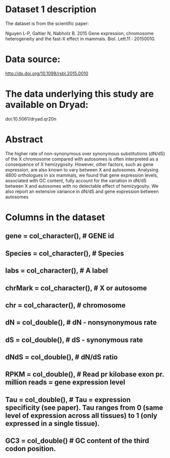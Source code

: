 # Dataset 1 description

The dataset is from the scientific paper:


Nguyen L-P, Galtier N, Nabholz B. 2015 Gene expression, chromosome heterogeneity and the fast-X effect in mammals. Biol. Lett.11 : 20150010.

# Data source:  
http://dx.doi.org/10.1098/rsbl.2015.0010

# The data underlying this study are available on Dryad:
doi:10.5061/dryad.qr20n

# Abstract
The higher rate of non-synonymous over synonymous substitutions (dN/dS) of the X chromosome compared with autosomes is often interpreted as a consequence of X hemizygosity.
However, other factors, such as gene expression, are also known to vary between X and autosomes. 
Analysing 4800 orthologues in six mammals, we found that gene expression levels, associated with GC content, fully account for the variation in dN/dS between X and autosomes with no detectable effect of hemizygosity.
We also report an extensive variance in dN/dS and gene expression between autosomes

# Columns in the dataset

##   gene = col_character(),    # GENE id
##   Species = col_character(), # Species
##   labs = col_character(),    # A label
##   chrMark = col_character(), # X or autosome
##   chr = col_character(),     # chromosome
##   dN = col_double(),         # dN - nonsynonymous rate
##   dS = col_double(),         # dS - synonymous rate
##   dNdS = col_double(),       # dN/dS ratio
##   RPKM = col_double(),       # Read pr kilobase exon pr. million reads = gene expression level
##   Tau = col_double(),        # Tau = expression specificity (see paper). Tau ranges from 0 (same level of expression across all tissues) to 1 (only expressed in a single tissue).
##   GC3 = col_double()         # GC content of the third codon position.

